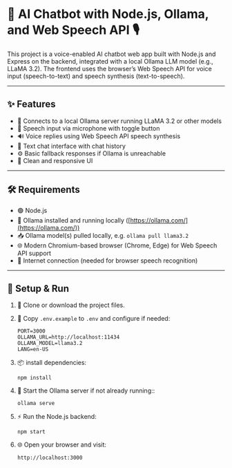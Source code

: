 # 🤖 AI Chatbot with Node.js, Ollama, and Web Speech API 🎙️

This project is a voice-enabled AI chatbot web app built with Node.js and Express on the backend, integrated with a local Ollama LLM model (e.g., LLaMA 3.2). The frontend uses the browser’s Web Speech API for voice input (speech-to-text) and speech synthesis (text-to-speech).

---

## ✨ Features

- 🔗 Connects to a local Ollama server running LLaMA 3.2 or other models  
- 🎤 Speech input via microphone with toggle button  
- 🔊 Voice replies using Web Speech API speech synthesis  
- 💬 Text chat interface with chat history  
- ⚙️ Basic fallback responses if Ollama is unreachable  
- 🎨 Clean and responsive UI  

---

## 🛠️ Requirements

- 🟢 Node.js   
- 🦙 Ollama installed and running locally ([https://ollama.com/](https://ollama.com/))  
- 📥 Ollama model(s) pulled locally, e.g. `ollama pull llama3.2`  
- 🌐 Modern Chromium-based browser (Chrome, Edge) for Web Speech API support  
- 📶 Internet connection (needed for browser speech recognition)  

---

## 🚀 Setup & Run

1. 📂 Clone or download the project files.

2. 🔧 Copy `.env.example` to `.env` and configure if needed:  
   ```env
   PORT=3000
   OLLAMA_URL=http://localhost:11434
   OLLAMA_MODEL=llama3.2
   LANG=en-US
   
3. 📦 install dependencies:  
   ```env
   npm install
4. 🦙 Start the Ollama server if not already running::  
   ```env
   ollama serve
5. ⚡ Run the Node.js backend: 
   ```env
   npm start
6. 🌐 Open your browser and visit: 
   ```env
   http://localhost:3000
